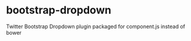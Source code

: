 bootstrap-dropdown
==================

Twitter Bootstrap Dropdown plugin packaged for component.js instead of bower